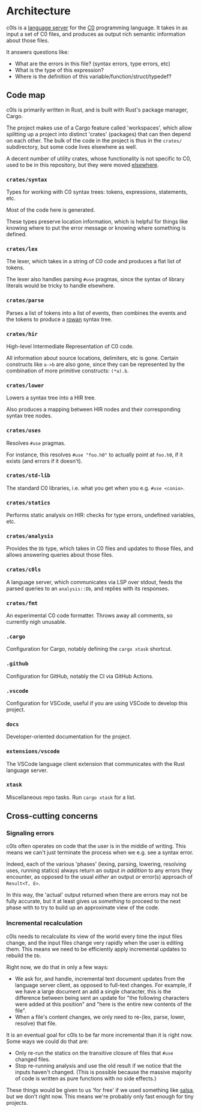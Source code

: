 # Architecture

c0ls is a [language server][lang-server] for the [C0][c0] programming language.
It takes in as input a set of C0 files, and produces as output rich semantic
information about those files.

It answers questions like:

- What are the errors in this file? (syntax errors, type errors, etc)
- What is the type of this expression?
- Where is the definition of this variable/function/struct/typedef?

## Code map

c0ls is primarily written in Rust, and is built with Rust's package manager,
Cargo.

The project makes use of a Cargo feature called 'workspaces', which allow
splitting up a project into distinct 'crates' (packages) that can then depend on
each other. The bulk of the code in the project is thus in the `crates/`
subdirectory, but some code lives elsewhere as well.

A decent number of utility crates, whose functionality is not specific to C0,
used to be in this repository, but they were moved [elsewhere][].

### `crates/syntax`

Types for working with C0 syntax trees: tokens, expressions, statements, etc.

Most of the code here is generated.

These types preserve location information, which is helpful for things like
knowing where to put the error message or knowing where something is defined.

### `crates/lex`

The lexer, which takes in a string of C0 code and produces a flat list of
tokens.

The lexer also handles parsing `#use` pragmas, since the syntax of library
literals would be tricky to handle elsewhere.

### `crates/parse`

Parses a list of tokens into a list of events, then combines the events and the
tokens to produce a [rowan][] syntax tree.

### `crates/hir`

High-level Intermediate Representation of C0 code.

All information about source locations, delimiters, etc is gone. Certain
constructs like `a->b` are also gone, since they can be represented by the
combination of more primitive constructs: `(*a).b`.

### `crates/lower`

Lowers a syntax tree into a HIR tree.

Also produces a mapping between HIR nodes and their corresponding syntax tree
nodes.

### `crates/uses`

Resolves `#use` pragmas.

For instance, this resolves `#use "foo.h0"` to actually point at `foo.h0`, if it
exists (and errors if it doesn't).

### `crates/std-lib`

The standard C0 libraries, i.e. what you get when you e.g. `#use <conio>`.

### `crates/statics`

Performs static analysis on HIR: checks for type errors, undefined variables,
etc.

### `crates/analysis`

Provides the `Db` type, which takes in C0 files and updates to those files, and
allows answering queries about those files.

### `crates/c0ls`

A language server, which communicates via LSP over stdout, feeds the parsed
queries to an `analysis::Db`, and replies with its responses.

### `crates/fmt`

An experimental C0 code formatter. Throws away all comments, so currently nigh
unusable.

### `.cargo`

Configuration for Cargo, notably defining the `cargo xtask` shortcut.

### `.github`

Configuration for GitHub, notably the CI via GitHub Actions.

### `.vscode`

Configuration for VSCode, useful if you are using VSCode to develop this
project.

### `docs`

Developer-oriented documentation for the project.

### `extensions/vscode`

The VSCode language client extension that communicates with the Rust language
server.

### `xtask`

Miscellaneous repo tasks. Run `cargo xtask` for a list.

## Cross-cutting concerns

### Signaling errors

c0ls often operates on code that the user is in the middle of writing. This
means we can't just terminate the process when we e.g. see a syntax error.

Indeed, each of the various 'phases' (lexing, parsing, lowering, resolving uses,
running statics) always return an output _in addition_ to any errors they
encounter, as opposed to the usual _either_ an output _or_ error(s) approach of
`Result<T, E>`.

In this way, the 'actual' output returned when there are errors may not be fully
accurate, but it at least gives us _something_ to proceed to the next phase with
to try to build up an approximate view of the code.

### Incremental recalculation

c0ls needs to recalculate its view of the world every time the input files
change, and the input files change very rapidly when the user is editing them.
This means we need to be efficiently apply incremental updates to rebuild the
`Db`.

Right now, we do that in only a few ways:

- We ask for, and handle, incremental text document updates from the language
  server client, as opposed to full-text changes. For example, if we have a
  large document an add a single character, this is the difference between being
  sent an update for "the following characters were added at this position" and
  "here is the entire new contents of the file".
- When a file's content changes, we only need to re-(lex, parse, lower, resolve)
  that file.

It is an eventual goal for c0ls to be far more incremental than it is right now.
Some ways we could do that are:

- Only re-run the statics on the transitive closure of files that `#use` changed
  files.
- Stop re-running analysis and use the old result if we notice that the inputs
  haven't changed. (This is possible because the massive majority of code is
  written as pure functions with no side effects.)

These things would be given to us 'for free' if we used something like
[salsa][], but we don't right now. This means we're probably only fast enough
for tiny projects.

[c0]: https://www.cs.cmu.edu/~fp/courses/15122-f10/misc/c0-reference.pdf
[lang-server]: https://microsoft.github.io/language-server-protocol/
[rowan]: https://github.com/rust-analyzer/rowan
[salsa]: https://github.com/salsa-rs/salsa
[elsewhere]: https://github.com/azdavis/language-server-util
